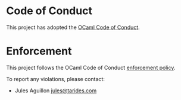 # Code of Conduct

This project has adopted the [OCaml Code of Conduct](https://github.com/ocaml/code-of-conduct/blob/main/CODE_OF_CONDUCT.md).

# Enforcement

This project follows the OCaml Code of Conduct [enforcement policy](https://github.com/ocaml/code-of-conduct/blob/main/CODE_OF_CONDUCT.md#enforcement).

To report any violations, please contact:

- Jules Aguillon <jules@tarides.com>
